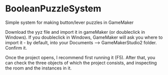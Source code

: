 # BooleanPuzzleSystem
 Simple system for making button/lever puzzles in GameMaker

Download the yyz file and import it in gameMaker (or doubleclick in Windows).
If you doubleclick in Windows, GameMaker will ask you where to import it - by default, into your Documents --> GameMakerStudio2 folder. Confirm it.

Once the project opens, I recommend first running it (F5).
After that, you can check the three objects of which the project consists, and inspecting the room and the instances in it.


